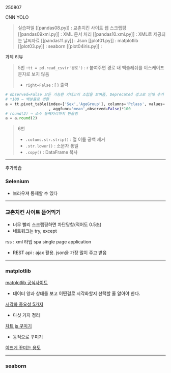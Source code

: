 250807

CNN
YOLO

>실습파일
>[[pandas08.py]] : 교촌치킨 사이트 웹 스크랩핑
>[[pandas09xml.py]] : XML 문서 처리
>[[pandas10.xml.py]] : XML로 제공되는 날씨자료
>[[pandas11.py]] : Json
>[[plot01.py]] : matplotlib
>[[plot03.py]] : seaborn 
>[[plot04iris.py]] : 


과제 리뷰
>5번 
>-`tt = pd.read_csv(r'경로')` : r 붙여주면 경로 내 백슬레쉬를 이스케이프 문자로 보지 않음
>- `right=False` : \[ \) 출력
```python
# observed=False 모든 가능한 카테고리 조합을 보여줌, Deprecated 경고로 인해 추가 
# *100 → 백분율로 변환
a = tt.pivot_table(index=['Sex','AgeGroup'], columns='Pclass', values='Survived'
                   , aggfunc='mean',observed=False)*100  
# round(2) → 소수 둘째자리까지 반올림
a = a.round(2)
```
>6번
>- `.colums.str.strip()` : 열 이름 공백 제거
>- `.str.lower()` : 소문자 통일
>- `.copy()` : DataFrame 복사

---
추가학습
### Selenium
- 브라우져 통제할 수 있다

---

### 교촌치킨 사이트 뜯어먹기

- 너무 빨리 스크랩핑하면 차단당함(적어도 0.5초)
- 네트워크는 try, except



rss : xml 타입
spa single page application
- REST api : ajax 활용. json을 가장 많이 주고 받음

---

### matplotlib
[matplotlib 공식사이트](https://matplotlib.org/)
- 데이터 양과 상태를 보고 어떤걸로 시각화할지 선택할 줄 알아야 한다.

[시각화 중요성 5가지](https://brunch.co.kr/@dimension-value/56)
- 다섯 가지 정리

[차트 js 꾸미기](https://www.chartjs.org/docs/latest/samples/information.html)
- 동적으로 꾸미기

[이쁘게 꾸미는 용도](https://www.chartjs.org/docs/latest/samples/information.html)



---

### seaborn








